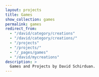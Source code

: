 ```yaml
---
layout: projects
title: Games
show_collection: games
permalink: games
redirect_from:
  - "/david/category/creations"
  - "/david/category/creations/"
  - "/projects"
  - "/projects/"
  - "/_pages/games"
  - "/david/mycreations"
description: >
  Games and Projects by David Schirduan.
---
```

